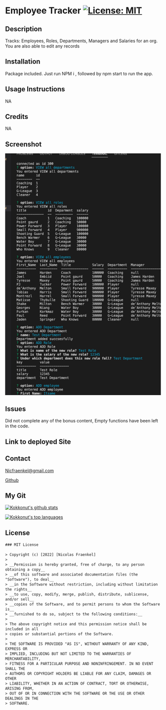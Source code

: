 
# Employee Tracker [![License: MIT](https://img.shields.io/badge/License-MIT-yellow.svg)](https://opensource.org/licenses/MIT)

## Description
Tracks: Employees, Roles, Departments, Managers and Salaries for an org. You are also able to edit any records

## Installation
Package included. Just run NPM i , followed by npm start to run the app.

## Usage Instructions
NA

## Credits
NA

## Screenshot
![SS](./assets/screen.jpeg)

## Issues
Did not complete any of the bonus content, Empty functions have been left in the code.

## Link to deployed Site
[](NA)

## Contact
Nicfraenkel@gmail.com

[Github](https://github.com/Kokkonut)

## My Git

[![Kokkonut's github stats](https://github-readme-stats.vercel.app/api?username=Kokkonut&theme=blue-green)](https://github.com/Kokkonut/github-readme-stats)

[![Kokkonut's top languages](https://github-readme-stats.vercel.app/api/top-langs/?username=Kokkonut&theme=blue-green)](https://github.com/Kokkonut/github-readme-stats)





  ## License
  
  
    ### MIT License
    
    > Copyright (c) [2022] [Nicolas Fraenkel]
    > 
    > __Permission is hereby granted, free of charge, to any person obtaining a copy__
    > __of this software and associated documentation files (the "Software"), to deal__
    > __in the Software without restriction, including without limitation the rights__
    > __to use, copy, modify, merge, publish, distribute, sublicense, and/or sell__
    > __copies of the Software, and to permit persons to whom the Software is__
    > __furnished to do so, subject to the following conditions:__
    > 
    > The above copyright notice and this permission notice shall be included in all
    > copies or substantial portions of the Software.
    > 
    > THE SOFTWARE IS PROVIDED "AS IS", WITHOUT WARRANTY OF ANY KIND, EXPRESS OR
    > IMPLIED, INCLUDING BUT NOT LIMITED TO THE WARRANTIES OF MERCHANTABILITY,
    > FITNESS FOR A PARTICULAR PURPOSE AND NONINFRINGEMENT. IN NO EVENT SHALL THE
    > AUTHORS OR COPYRIGHT HOLDERS BE LIABLE FOR ANY CLAIM, DAMAGES OR OTHER
    > LIABILITY, WHETHER IN AN ACTION OF CONTRACT, TORT OR OTHERWISE, ARISING FROM,
    > OUT OF OR IN CONNECTION WITH THE SOFTWARE OR THE USE OR OTHER DEALINGS IN THE
    > SOFTWARE.
    
    
